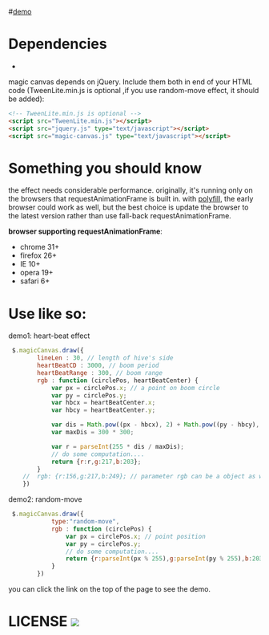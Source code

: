 #[demo](http://7xqo9j.com1.z0.glb.clouddn.com/MagicCanvas%2Findex.html?v=0.2-beta)

# Dependencies
-
magic canvas depends on jQuery. Include them both in end of your HTML code (TweenLite.min.js is optional ,if you use random-move effect, it should be added):

```html
<!-- TweenLite.min.js is optional -->
<script src="TweenLite.min.js"></script>
<script src="jquery.js" type="text/javascript"></script>
<script src="magic-canvas.js" type="text/javascript"></script>
```

# Something you should know

the effect needs considerable performance. originally, it's running only on the browsers that requestAnimationFrame is built in. with [polyfill](https://remysharp.com/2010/10/08/what-is-a-polyfill), the early browser could work as well, but the best choice is update the browser to the latest version rather than use fall-back requestAnimationFrame.

**browser supporting requestAnimationFrame**:

* chrome 31+
* firefox 26+
* IE 10+
* opera 19+
* safari 6+


# Use like so:

demo1: heart-beat effect

```javascript
 $.magicCanvas.draw({
        lineLen : 30, // length of hive's side
        heartBeatCD : 3000, // boom period
        heartBeatRange : 300, // boom range
        rgb : function (circlePos, heartBeatCenter) {
            var px = circlePos.x; // a point on boom circle
            var py = circlePos.y;
            var hbcx = heartBeatCenter.x;
            var hbcy = heartBeatCenter.y;

            var dis = Math.pow((px - hbcx), 2) + Math.pow((py - hbcy), 2);
            var maxDis = 300 * 300;

            var r = parseInt(255 * dis / maxDis);
            // do some computation....
            return {r:r,g:217,b:203};
        }
    //  rgb: {r:156,g:217,b:249}; // parameter rgb can be a object as well
    })
```

demo2: random-move

```javascript
 $.magicCanvas.draw({
            type:"random-move",
            rgb : function (circlePos) {
                var px = circlePos.x; // point position
                var py = circlePos.y;
                // do some computation....
                return {r:parseInt(px % 255),g:parseInt(py % 255),b:203};
            }
        })
```

you can click the link on the top of the page to see the demo.

# LICENSE <a href="https://github.com/decaywood/MagicCanvas/blob/master/LICENSE"><img src="https://img.shields.io/badge/license-MIT-green.svg?style=flat"></a>